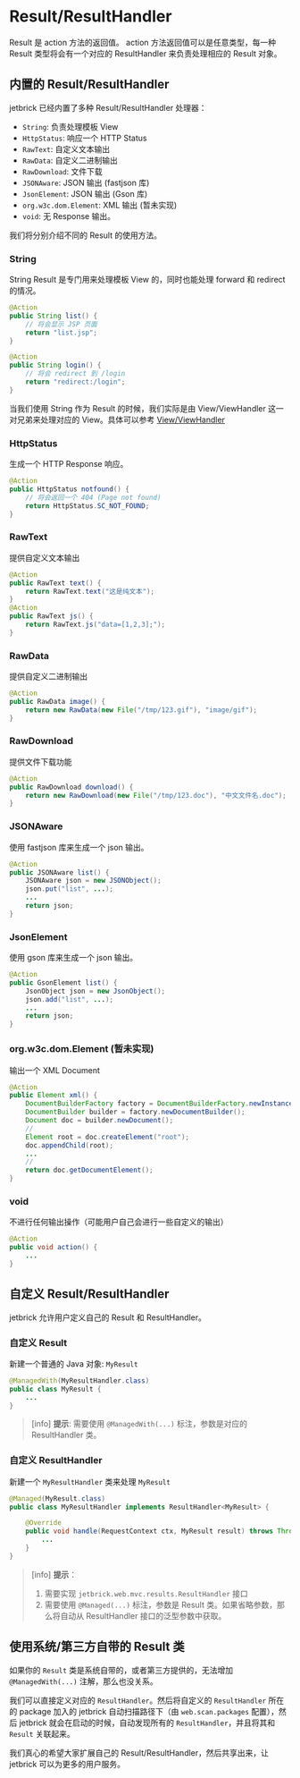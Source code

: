 Result/ResultHandler
=====================================

Result 是 action 方法的返回值。 action 方法返回值可以是任意类型，每一种 Result 类型将会有一个对应的 ResultHandler 来负责处理相应的 Result 对象。


内置的 Result/ResultHandler
-------------------------------------

jetbrick 已经内置了多种 Result/ResultHandler 处理器：

* `String`: 负责处理模板 View
* `HttpStatus`: 响应一个 HTTP Status
* `RawText`: 自定义文本输出
* `RawData`: 自定义二进制输出
* `RawDownload`: 文件下载
* `JSONAware`: JSON 输出 (fastjson 库)
* `JsonElement`: JSON 输出 (Gson 库)
* `org.w3c.dom.Element`: XML 输出 (暂未实现)
* `void`: 无 Response 输出。

我们将分别介绍不同的 Result 的使用方法。

### String

String Result 是专门用来处理模板 View 的，同时也能处理 forward 和 redirect 的情况。

```java
@Action
public String list() {
    // 将会显示 JSP 页面
    return "list.jsp";
}

@Action
public String login() {
    // 将会 redirect 到 /login
    return "redirect:/login";
}
```

当我们使用 String 作为 Result 的时候，我们实际是由 View/ViewHandler 这一对兄弟来处理对应的 View。具体可以参考 [View/ViewHandler](view.html)

### HttpStatus

生成一个 HTTP Response 响应。

```java
@Action
public HttpStatus notfound() {
    // 将会返回一个 404 (Page not found)
    return HttpStatus.SC_NOT_FOUND;
}
```

### RawText

提供自定义文本输出

```java
@Action
public RawText text() {
    return RawText.text("这是纯文本");
}
@Action
public RawText js() {
    return RawText.js("data=[1,2,3];");
}
```

### RawData

提供自定义二进制输出

```java
@Action
public RawData image() {
    return new RawData(new File("/tmp/123.gif"), "image/gif");
}
```

### RawDownload

提供文件下载功能

```java
@Action
public RawDownload download() {
    return new RawDownload(new File("/tmp/123.doc"), "中文文件名.doc");
}
```

### JSONAware

使用 fastjson 库来生成一个 json 输出。

```java
@Action
public JSONAware list() {
    JSONAware json = new JSONObject();
    json.put("list", ...);
    ...
    return json;
}
```

### JsonElement

使用 gson 库来生成一个 json 输出。

```java
@Action
public GsonElement list() {
    JsonObject json = new JsonObject();
    json.add("list", ...);
    ...
    return json;
}
```

### org.w3c.dom.Element (暂未实现)

输出一个 XML Document

```java
@Action
public Element xml() {
    DocumentBuilderFactory factory = DocumentBuilderFactory.newInstance();
    DocumentBuilder builder = factory.newDocumentBuilder();
    Document doc = builder.newDocument();
    // 
    Element root = doc.createElement("root");
    doc.appendChild(root);
    ...
    //
    return doc.getDocumentElement();
}
```

### void

不进行任何输出操作（可能用户自己会进行一些自定义的输出）

```java
@Action
public void action() {
    ...
}
```


自定义 Result/ResultHandler
-------------------------------------

jetbrick 允许用户定义自己的 Result 和 ResultHandler。

### 自定义 Result

新建一个普通的 Java 对象: `MyResult`

```java
@ManagedWith(MyResultHandler.class)
public class MyResult {
    ...
}
```

> [info] **提示**: 需要使用 `@ManagedWith(...)` 标注，参数是对应的 ResultHandler 类。

### 自定义 ResultHandler

新建一个 `MyResultHandler` 类来处理 `MyResult`

```java
@Managed(MyResult.class)
public class MyResultHandler implements ResultHandler<MyResult> {

    @Override
    public void handle(RequestContext ctx, MyResult result) throws Throwable {
        ...
    }
}
```

> [info] **提示**：
> 1. 需要实现 `jetbrick.web.mvc.results.ResultHandler` 接口
> 2. 需要使用 `@Managed(...)` 标注，参数是 Result 类。如果省略参数，那么将自动从 ResultHandler 接口的泛型参数中获取。


使用系统/第三方自带的 Result 类
-------------------------------------

如果你的 `Result` 类是系统自带的，或者第三方提供的，无法增加 `@ManagedWith(...)` 注解，那么也没关系。

我们可以直接定义对应的 `ResultHandler`。然后将自定义的 `ResultHandler` 所在的 package 加入的 jetbrick 自动扫描路径下（由 `web.scan.packages` 配置），然后 jetbrick 就会在启动的时候，自动发现所有的 `ResultHandler`，并且将其和 `Result` 关联起来。

我们真心的希望大家扩展自己的 Result/ResultHandler，然后共享出来，让 jetbrick 可以为更多的用户服务。

